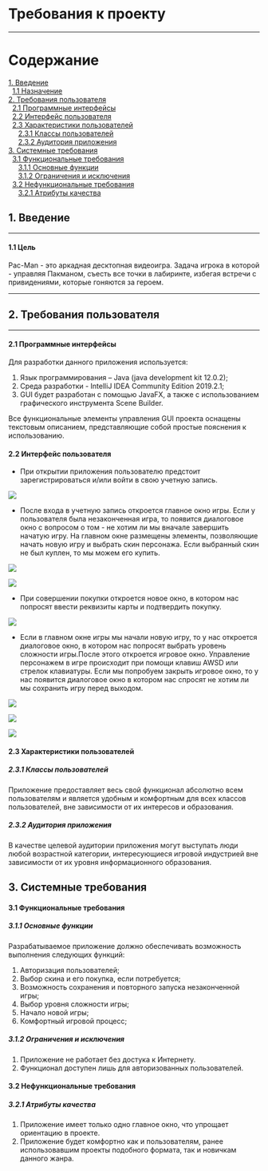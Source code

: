 # Требования к проекту
---

# Содержание
[1. Введение](#1-введение)<br/>
&nbsp;&nbsp;[1.1 Назначение](#11-цель)<br/>
[2. Требования пользователя](#2-требования-пользователя)<br/>
&nbsp;&nbsp;[2.1 Программные интерфейсы](#21-программные-интерфейсы)<br/>
&nbsp;&nbsp;[2.2 Интерфейс пользователя](#22-интерфейс-пользователя)<br/>
&nbsp;&nbsp;[2.3 Характеристики пользователей](#23-характеристики-пользователей)<br/>
&nbsp;&nbsp;&nbsp;&nbsp;&nbsp;[2.3.1 Классы пользователей](#231-классы-пользователей)<br/>
&nbsp;&nbsp;&nbsp;&nbsp;&nbsp;[2.3.2 Аудитория приложения](#232-аудитория-приложения)<br/>
[3. Системные требования](#3-системные-требования)<br/>
&nbsp;&nbsp;[3.1 Функциональные требования](#31-функциональные-требования)<br/>
&nbsp;&nbsp;&nbsp;&nbsp;&nbsp;[3.1.1 Основные функции](#311-основные-функции)<br/>
&nbsp;&nbsp;&nbsp;&nbsp;&nbsp;[3.1.2 Ограничения и исключения](#312-ограничения-и-исключения)<br/>
&nbsp;&nbsp;[3.2 Нефункциональные требования](#32-нефункциональные-требования)<br/>
&nbsp;&nbsp;&nbsp;&nbsp;&nbsp;[3.2.1 Атрибуты качества](#321-атрибуты-качества)<br/>

## 1. Введение
---

#### 1.1 Цель  

Pac-Man - это аркадная десктопная видеоигра. Задача игрока в которой - управляя Пакманом, съесть все точки в лабиринте, избегая встречи с привидениями, которые гоняются за героем.

---

## 2. Требования пользователя

---
#### 2.1 Программные интерфейсы
Для разработки данного приложения используется:</br>
1. Язык программирования – Java (java development kit 12.0.2);</br>
2. Среда разработки - IntelliJ IDEA Community Edition 2019.2.1;</br>
3. GUI будет разработан с помощью JavaFX, а также с использованием графического инструмента Scene Builder.  

Все функциональные элементы управления GUI проекта оснащены текстовым описанием, представляющие собой простые пояснения к использованию.  


#### 2.2 Интерфейс пользователя
- При открытии приложения пользователю предстоит зарегистрироваться и/или войти в свою учетную запись.

<p><img src="https://github.com/tsyrogalina/Pacman_game/blob/master/documentation/mokups/sign-in.png"/></p> 

- После входа в учетную запись откроется главное окно игры. Если у пользователя была незаконченная игра, то появится диалоговое окно с вопросом о том - не хотим ли мы вначале завершить начатую игру. На главном окне размещены элементы, позволяющие начать новую игру и выбрать скин персонажа. Если выбранный скин не был куплен, то мы можем его купить.

<p><img src="https://github.com/tsyrogalina/Pacman_game/blob/master/documentation/mokups/run-saved-games.jpg"/></p>
<p><img src="https://github.com/tsyrogalina/Pacman_game/blob/master/documentation/mokups/main-screen.png"/></p>

- При совершении покупки откроется новое окно, в котором нас попросят ввести реквизиты карты и подтвердить покупку.

<p><img src="https://github.com/tsyrogalina/Pacman_game/blob/master/documentation/mokups/payment.png"/></p>

- Если в главном окне игры мы начали новую игру, то у нас откроется диалоговое окно, в котором нас попросят выбрать уровень сложности игры.После этого откроется игровое окно. Управление персонажем в игре происходит при помощи клавиш AWSD или стрелок клавиатуры. Если мы попробуем закрыть игровое окно, то у нас появится диалоговое окно в котором нас спросят не хотим ли мы сохранить игру перед выходом.

<p><img src="https://github.com/tsyrogalina/Pacman_game/blob/master/documentation/mokups/levele_difficulty.jpg"/></p>
<p><img src="https://github.com/tsyrogalina/Pacman_game/blob/master/documentation/mokups/game-screen.jpg"/></p>
<p><img src="https://github.com/tsyrogalina/Pacman_game/blob/master/documentation/mokups/game-screen.jpg"/></p>



#### 2.3 Характеристики пользователей  


##### 2.3.1 Классы пользователей
Приложение предоставляет весь свой функционал абсолютно всем пользователям и является удобным и комфортным для всех классов пользователей, вне зависимости от их интересов и образования.  


##### 2.3.2 Аудитория приложения
В качестве целевой аудитории приложения могут выступать люди любой возрастной категории, интересующиеся игровой индустрией вне зависимости от их уровня информационного образования.


## 3. Системные требования


#### 3.1 Функциональные требования


##### 3.1.1 Основные функции
Разрабатываемое приложение должно обеспечивать возможность выполнения следующих функций:</br>
1. Авторизация пользователей;</br>
2. Выбор скина и его покупка, если потребуется;</br>
3. Возможность сохранения и повторного запуска незаконченной игры;</br>
4. Выбор уровня сложности игры;</br>
5. Начало новой игры;</br>
6. Комфортный игровой процесс;</br>


##### 3.1.2 Ограничения и исключения
1. Приложение не работает без достука к Интернету.</br>
2. Функционал доступен лишь для авторизованных пользователей.


#### 3.2 Нефункциональные требования


##### 3.2.1 Атрибуты качества
1. Приложение имеет только одно главное окно, что упрощает ориентацию в проекте.
2. Приложение будет комфортно как и пользователям, ранее использовавшим проекты подобного формата, так и новичкам данного жанра.

